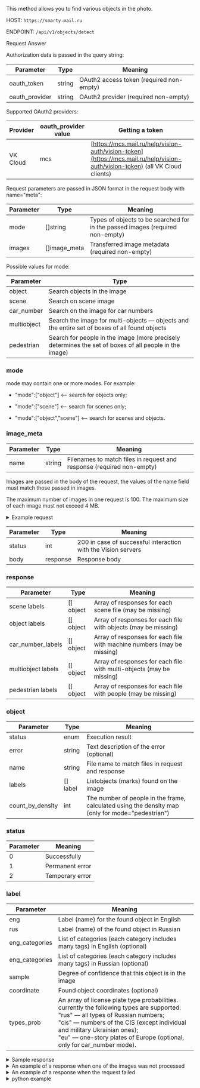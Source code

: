 This method allows you to find various objects in the photo.

HOST: `https://smarty.mail.ru`

ENDPOINT: `/api/v1/objects/detect`

<tabs>
<tablist>
<tab>Request</tab>
<tab>Answer</tab>
</tablist>
<tabpanel>

Authorization data is passed in the query string:

| Parameter | Type | Meaning |
| ------------- | ------ | ---------------------------------------- |
| oauth_token | string | OAuth2 access token (required non-empty) |
| oauth_provider | string | OAuth2 provider (required non-empty) |

Supported OAuth2 providers:

| Provider | oauth_provider value | Getting a token |
| --------- | ---------------------- | ------------------------------------------------ |
| VK Cloud | mcs | [https://mcs.mail.ru/help/vision-auth/vision-token](https://mcs.mail.ru/help/vision-auth/vision-token) (all VK Cloud clients) |

Request parameters are passed in JSON format in the request body with name="meta":

| Parameter | Type | Meaning |
| -------- | ------------ | ------------------------------ |
| mode | []string | Types of objects to be searched for in the passed images (required non-empty) |
| images | []image_meta | Transferred image metadata (required non-empty) |

Possible values ​​for mode:

| Parameter | Type |
| ----------- | ---------------------------------- |
| object | Search objects in the image |
| scene | Search on scene image |
| car_number | Search on the image for car numbers |
| multiobject | Search the image for multi-objects — objects and the entire set of boxes of all found objects |
| pedestrian | Search for people in the image (more precisely determines the set of boxes of all people in the image) |

### mode

mode may contain one or more modes. For example:

- "mode":["object"] <-- search for objects only;

- "mode":["scene"] <-- search for scenes only;

- "mode":["object","scene"] <-- search for scenes and objects.

### image_meta

| Parameter | Type | Meaning |
| -------- | ------ | --------------------- |
| name | string | Filenames to match files in request and response (required non-empty) |

Images are passed in the body of the request, the values ​​of the name field must match those passed in images.

The maximum number of images in one request is 100. The maximum size of each image must not exceed 4 MB.

<details>
  <summary markdown="span">Example request</summary>

```
POST /api/v1/objects/detect?oauth_provider=mr&oauth_token=123 HTTP/1.1

Content-Type: multipart/form-data; boundary=----WebKitFormBoundaryfCqTBHeLZlsicvMp

------WebKitFormBoundaryfCqTBHeLZlsicvMp
Content-Disposition: form-data; name="file_0"; filename=""
Content-Type: image/jpeg

000000000000000000000000000
000000000000000000000000000
000000000000000000000000000
------WebKitFormBoundaryfCqTBHeLZlsicvMp
Content-Disposition: form-data; name="file_1"; filename=""
Content-Type: image/jpeg

111111111111111111111111111
111111111111111111111111111
111111111111111111111111111
------WebKitFormBoundaryfCqTBHeLZlsicvMp
Content-Disposition: form-data; name="meta"

{"mode":["object","scene","car_number"],"images":[{"name":"file_0"},{"name":"file_1"}]}
------WebKitFormBoundaryfCqTBHeLZlsicvMp--
```

</details>

</tabpanel>
<tabpanel>

| Parameter | Type | Meaning |
| ------------- | -------- | -------------------------------------------------------- |
| status | int | 200 in case of successful interaction with the Vision servers |
| body | response | Response body |

### response

| Parameter | Type | Meaning |
| ------------------ | -------- | ------------------------ |
| scene labels | [] object | Array of responses for each scene file (may be missing) |
| object labels | [] object | Array of responses for each file with objects (may be missing) |
| car_number_labels | [] object | Array of responses for each file with machine numbers (may be missing) |
| multiobject labels | [] object | Array of responses for each file with multi-objects (may be missing) |
| pedestrian labels | [] object | Array of responses for each file with people (may be missing) |

### object

| Parameter | Type | Meaning |
| ---------------- | -------- | -------------------------------------------------- |
| status | enum | Execution result |
| error | string | Text description of the error (optional) |
| name | string | File name to match files in request and response |
| labels | [] label | Listobjects (marks) found on the image |
| count_by_density | int | The number of people in the frame, calculated using the density map (only for mode="pedestrian") |

### status

| Parameter | Meaning |
| ------------ | -------------------- |
| 0 | Successfully |
| 1 | Permanent error |
| 2 | Temporary error |

### label

| Parameter | Meaning |
| ------------- | --------------------------------------------------------------- |
| eng | Label (name) for the found object in English |
| rus | Label (name) of the found object in Russian |
| eng_categories | List of categories (each category includes many tags) in English (optional) |
| eng_categories | List of categories (each category includes many tags) in Russian (optional) |
| sample | Degree of confidence that this object is in the image |
| coordinate | Found object coordinates (optional) |
| types_prob | An array of license plate type probabilities. currently the following types are supported: <br>"rus" — all types of Russian numbers; <br>"cis" — numbers of the CIS (except individual and military Ukrainian ones); <br>"eu" — one-story plates of Europe (optional, only for car_number mode). |

<details>
  <summary markdown="span">Sample response</summary>

```json
{
"status":200,
body:
{
"object labels":[
{
status:0,
"name":"file_0",
labels:[
{
"eng":"Person",
"rus":"Man",
"eng_categories":[],
"eng_categories":[],
"prob":0.6542,
"coord":[0,63,518,656]
},
{
"eng":"Face",
"rus":"Face",
"eng_categories":[],
"eng_categories":[],
"prob":0.6841,
"coord":[0,63,518,571]
}
]
}
],
"scene_labels":[
{
"name":"file_0",
status:0,
labels:[
{
"eng":"Beauty Salon",
"eng":"Beauty salon",
"eng_categories":[],
"eng_categories":[],
"prob":0.3457
},
{
"eng":"Stage",
"rus":"Scene",
"eng_categories":["Concerts"],
"eng_categories":["Concerts"],
"prob":0.2651
}
]
}
],
"car_number_labels":[
{
"name":"file_0",
status:0,
labels:[
{
"eng":"C606KY777",
"rus":"S606KU777",
"prob":0.9996,
"coord":[250,281,334,302],
"types_prob":[
{
"type":"en",
"prob":0.9820
},
{
"type":"cis",
"prob":0.9367
},
{
"type":"eu",
"test":0.0026
}
]
},
{
"eng":"T820YO98",
"rus":"T820UO98",
"prob":0.4563,
"coord":[250,281,334,302],
"types_prob":[
{
"type":"en",
"prob":0.9220
},
{
"type":"cis",
"prob":0.9167
},
{
"type":"eu",
"test":0.0026
}
]
}
]
}
]
"multiobject_labels":[
{
status:0,
"name":"file_0",
labels:[
{
"eng":"Person",
"rus":"Man",
"eng_categories":[],
"eng_categories":[],"prob":0.9765,
"coord":[308,107,1920,1153]
},
{
"eng":"Person",
"rus":"Man",
"eng_categories":[],
"eng_categories":[],
"prob":0.9893,
"coord":[423,72,634,479]
}
]
}
],
"pedestrian_labels":[
{
"name":"file_0",
status:0,
labels:[
{
"eng":"Pedestrian",
"rus":"Man",
"prob":0.9996,
"coord":[150,221,278,402]
},
{
"eng":"Pedestrian",
"rus":"Man",
"prob":0.9863,
"coord":[177,181,434,320]
}
],
"count_by_density":5
}
]
},
"htmlencoded":false
"last_modified":0
}
```

</details>

<details>
  <summary markdown="span">An example of a response when one of the images was not processed</summary>

```json
{
"status":200,
body:
{
"object labels":[
{
status:2,
"error":"internal error: image crc mismatch",
"name":"file_0"
},
{
status:0,
"name":"file_1",
labels:[
{
"eng":"Person",
"rus":"Man",
"eng_categories":[],
"eng_categories":[],
"prob":0.6542,
"coord":[0,63,518,656]
}
}
]
},
"htmlencoded":false
"last_modified":0
}

```

</details>

<details>
  <summary markdown="span">An example of a response when the request failed</summary>

```json
{
"status":500,
"body":"Internal Server Error",
"htmlencoded":false
"last_modified":0
}
```

</details>

<details>
  <summary markdown="span">python example</summary>

```python
python
examples/python/smarty.py\
-u "https://smarty.mail.ru/api/v1/objects/detect?oauth_provider=mr&oauth_token=e50b000614a371ce99c01a80a4558d8ed93b313737363830" \
-p examples/friends1.jpg \
--meta '{"mode":["scene"]}' \
-v
```

</details>

</tabpanel>
</tabs>
